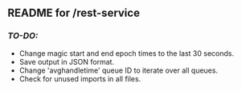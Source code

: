 ## README for /rest-service

### _TO-DO:_

- Change magic start and end epoch times to the last 30 seconds.
- Save output in JSON format.
- Change 'avghandletime' queue ID to iterate over all queues.
- Check for unused imports in all files.